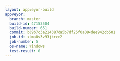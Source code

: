 ```yaml
---
layout: appveyor-build
appveyor:
  branch: master
  build-id: 47153504
  build-number: 651
  commit: b09b7c3a214387da5b7df25f0a094dee942cb501
  job-id: xlma0v3v93jkrcn2
  job-number: 5
  os-name: Windows
  test-result: 0
---
```

